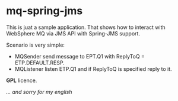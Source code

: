 mq-spring-jms
=============

This is juat a sample application. That shows how to interact with WebSphere MQ via JMS API with Spring-JMS support.

Scenario is very simple:
+ MQSender send message to EPT.Q1 with ReplyToQ = ETP.DEFAULT.RESP.
+ MQListener listen ETP.Q1 and if ReplyToQ is specified reply to it.

**GPL** licence.

*... and sorry for my english*

